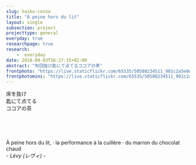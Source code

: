 ```yaml
---
slug: haiku-cocoa
title: "À peine hors du lit"
layout: single
subsection: project
projecttype: general
everyday: true
researchpage: true
research: 
    -  everyday
date: 2018-09-03T16:27:15+02:00
abstract: "布団抜け匙にて点てるココアの茶"
frontphoto: "https://live.staticflickr.com/65535/50588234511_901c2a5e0e.jpg"
frontphotomini: "https://live.staticflickr.com/65535/50588234511_901c2a5e0e_q.jpg"
---
```


床を抜け  
匙にて点てる  
ココアの茶

&nbsp;

&nbsp;


À peine hors du lit, &middot; la performance à la cuillère &middot; du marron du chocolat chaud  
*- Lévy (レヴィ) -*